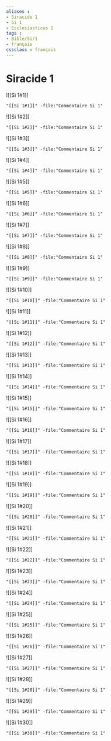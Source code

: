 ```yaml
---
aliases : 
- Siracide 1
- Si 1
- Ecclesiasticus 1
tags : 
- Bible/Si/1
- français
cssclass : français
---
```


# Siracide 1

![[Si 1#1]]

```query
"[[Si 1#1]]" -file:"Commentaire Si 1"
```

![[Si 1#2]]

```query
"[[Si 1#2]]" -file:"Commentaire Si 1"
```

![[Si 1#3]]

```query
"[[Si 1#3]]" -file:"Commentaire Si 1"
```

![[Si 1#4]]

```query
"[[Si 1#4]]" -file:"Commentaire Si 1"
```

![[Si 1#5]]

```query
"[[Si 1#5]]" -file:"Commentaire Si 1"
```

![[Si 1#6]]

```query
"[[Si 1#6]]" -file:"Commentaire Si 1"
```

![[Si 1#7]]

```query
"[[Si 1#7]]" -file:"Commentaire Si 1"
```

![[Si 1#8]]

```query
"[[Si 1#8]]" -file:"Commentaire Si 1"
```

![[Si 1#9]]

```query
"[[Si 1#9]]" -file:"Commentaire Si 1"
```

![[Si 1#10]]

```query
"[[Si 1#10]]" -file:"Commentaire Si 1"
```

![[Si 1#11]]

```query
"[[Si 1#11]]" -file:"Commentaire Si 1"
```

![[Si 1#12]]

```query
"[[Si 1#12]]" -file:"Commentaire Si 1"
```

![[Si 1#13]]

```query
"[[Si 1#13]]" -file:"Commentaire Si 1"
```

![[Si 1#14]]

```query
"[[Si 1#14]]" -file:"Commentaire Si 1"
```

![[Si 1#15]]

```query
"[[Si 1#15]]" -file:"Commentaire Si 1"
```

![[Si 1#16]]

```query
"[[Si 1#16]]" -file:"Commentaire Si 1"
```

![[Si 1#17]]

```query
"[[Si 1#17]]" -file:"Commentaire Si 1"
```

![[Si 1#18]]

```query
"[[Si 1#18]]" -file:"Commentaire Si 1"
```

![[Si 1#19]]

```query
"[[Si 1#19]]" -file:"Commentaire Si 1"
```

![[Si 1#20]]

```query
"[[Si 1#20]]" -file:"Commentaire Si 1"
```

![[Si 1#21]]

```query
"[[Si 1#21]]" -file:"Commentaire Si 1"
```

![[Si 1#22]]

```query
"[[Si 1#22]]" -file:"Commentaire Si 1"
```

![[Si 1#23]]

```query
"[[Si 1#23]]" -file:"Commentaire Si 1"
```

![[Si 1#24]]

```query
"[[Si 1#24]]" -file:"Commentaire Si 1"
```

![[Si 1#25]]

```query
"[[Si 1#25]]" -file:"Commentaire Si 1"
```

![[Si 1#26]]

```query
"[[Si 1#26]]" -file:"Commentaire Si 1"
```

![[Si 1#27]]

```query
"[[Si 1#27]]" -file:"Commentaire Si 1"
```

![[Si 1#28]]

```query
"[[Si 1#28]]" -file:"Commentaire Si 1"
```

![[Si 1#29]]

```query
"[[Si 1#29]]" -file:"Commentaire Si 1"
```

![[Si 1#30]]

```query
"[[Si 1#30]]" -file:"Commentaire Si 1"
```

